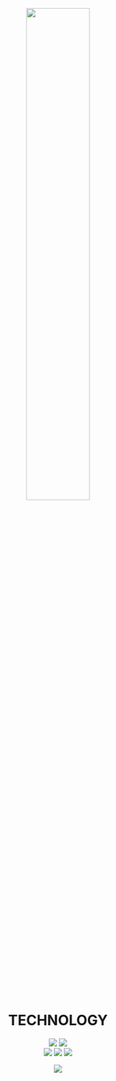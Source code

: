 <p align=center>
  <img src=https://github.com/guncat-02/guncat-02/assets/169626974/d9ef4578-9140-4e0e-bdbc-baf45baf43ae width=50%>
</p>

<div align=center width=50%>
  <h1>
    TECHNOLOGY
  </h1>
  <img src="https://img.shields.io/badge/java-007396?style=for-the-badge&logo=java&logoColor=white">
  <img src="https://img.shields.io/badge/oracle-F80000?style=for-the-badge&logo=oracle&logoColor=white">
  <br>
  <img src="https://img.shields.io/badge/html5-E34F26?style=for-the-badge&logo=html5&logoColor=white">
  <img src="https://img.shields.io/badge/css-1572B6?style=for-the-badge&logo=css3&logoColor=white">
  <img src="https://img.shields.io/badge/javascript-F7DF1E?style=for-the-badge&logo=javascript&logoColor=black">
</div>
<p>
</p>
<div align=center width>
  <img src=https://github-readme-stats.vercel.app/api?username=guncat-02&show_icons=true&theme=neon&count_private=true&locale=kr&include_all_commit=true>
</div>
